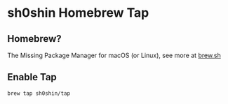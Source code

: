 # sh0shin Homebrew Tap

## Homebrew?
The Missing Package Manager for macOS (or Linux), see more at
[brew.sh](https://brew.sh)

## Enable Tap
```sh
brew tap sh0shin/tap
```
